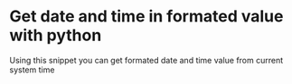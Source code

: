 # Get date and time in formated value with python
Using this snippet you can get formated date and time value from current system time
